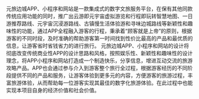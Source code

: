 元旅边城APP、小程序和网站是一款集成式的数字文旅服务平台，在保有其他同款传统应用功能的同时，推广出云游即元宇宙虚拟游览和行程即玩转智慧地图、一日游推荐路线、元宇宙沉浸游路线、古镇慢生活体验游和寻味边城路线等新颖性和趣味性的功能，通过APP全程融入游客的行程，秉承着“顾客就是上帝”的原则，根据游客的不同时段，及时准确的帮助游客第一时间找到性价比最高的产品和最优质的信息，让游客省时省钱省力的进行旅行。
元旅边城APP、小程序和网站的设计将彻底改变传统商业性APP的设计思路和风格，按照娱乐性、新颖性和趣味性的设计理念，将APP小程序和网站打造成一个制造快乐，分享信息，增进互动交流的旅游攻略产品。APP也会通过参与介入到游客整个旅行全过程，根据游客经历的不同阶段提供不同的产品和服务，让游客体验到更多元的内容，方便游客的旅游过程，丰富旅游体验，从而帮助每一位游客实现其最佳的数字化旅游体验。在此过程中也能实现本项目自身的经济价值和社会价值。
